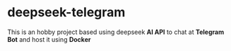 # deepseek-telegram
This is an hobby project based using deepseek **AI API** to chat at **Telegram Bot** and host it using **Docker**
